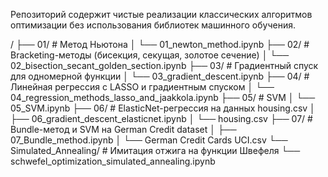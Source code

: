 Репозиторий содержит чистые реализации классических алгоритмов оптимизации без использования библиотек машинного обучения. 


/
├── 01/                          # Метод Ньютона
│   └── 01_newton_method.ipynb
├── 02/                          # Bracketing-методы (бисекция, секущая, золотое сечение)
│   └── 02_bisection_secant_golden_section.ipynb
├── 03/                          # Градиентный спуск для одномерной функции
│   └── 03_gradient_descent.ipynb
├── 04/                          # Линейная регрессия с LASSO и градиентным спуском
│   └── 04_regression_methods_lasso_and_jaakkola.ipynb
├── 05/                          # SVM 
│   └── 05_SVM.ipynb
├── 06/                          # ElasticNet-регрессия на данных housing.csv
│   ├── 06_gradient_descent_elasticnet.ipynb
│   └── housing.csv
├── 07/                          # Bundle-метод и SVM на German Credit dataset
│   ├── 07_Bundle_method.ipynb
│   └── German Credit Cards UCI.csv
└── Simulated_Annealing/         # Имитация отжига на функции Швефеля
└── schwefel_optimization_simulated_annealing.ipynb

